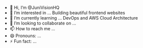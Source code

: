 - 👋 Hi, I’m @JuniVisionHQ
- 👀 I’m interested in ... Building beautiful frontend websites
- 🌱 I’m currently learning ... DevOps and AWS Cloud Architecture
- 💞️ I’m looking to collaborate on ...
- 📫 How to reach me ...
- 😄 Pronouns: ...
- ⚡ Fun fact: ...

<!---
JuniVisionHQ/JuniVisionHQ is a ✨ special ✨ repository because its `README.md` (this file) appears on your GitHub profile.
You can click the Preview link to take a look at your changes.
--->
